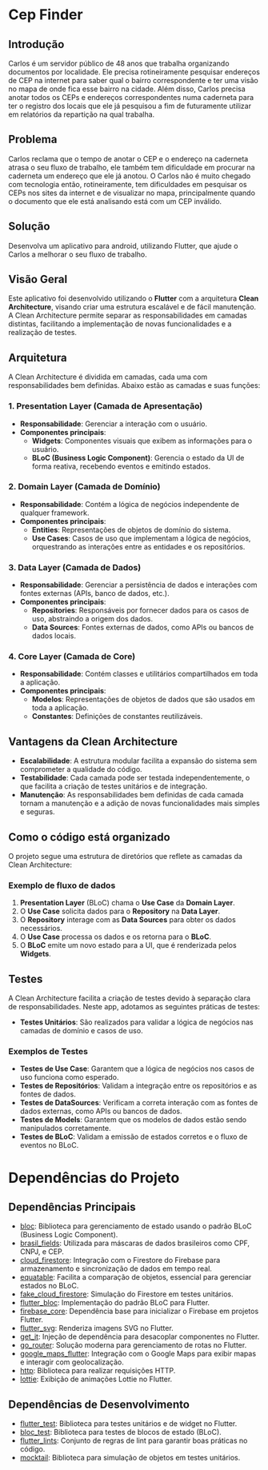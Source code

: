 # Cep Finder

## Introdução
Carlos é um servidor público de 48 anos que trabalha organizando documentos por
localidade. Ele precisa rotineiramente pesquisar endereços de CEP na internet para saber
qual o bairro correspondente e ter uma visão no mapa de onde fica esse bairro na cidade.
Além disso, Carlos precisa anotar todos os CEPs e endereços correspondentes numa
caderneta para ter o registro dos locais que ele já pesquisou a fim de futuramente utilizar
em relatórios da repartição na qual trabalha.

## Problema
Carlos reclama que o tempo de anotar o CEP e o endereço na caderneta atrasa o
seu fluxo de trabalho, ele também tem dificuldade em procurar na caderneta um endereço
que ele já anotou.
O Carlos não é muito chegado com tecnologia então, rotineiramente, tem
dificuldades em pesquisar os CEPs nos sites da internet e de visualizar no mapa,
principalmente quando o documento que ele está analisando está com um CEP inválido.

## Solução
Desenvolva um aplicativo para android, utilizando Flutter, que ajude o Carlos a
melhorar o seu fluxo de trabalho.

## Visão Geral
Este aplicativo foi desenvolvido utilizando o **Flutter** com a arquitetura **Clean Architecture**, visando criar uma estrutura escalável e de fácil manutenção. A Clean Architecture permite separar as responsabilidades em camadas distintas, facilitando a implementação de novas funcionalidades e a realização de testes.

## Arquitetura
A Clean Architecture é dividida em camadas, cada uma com responsabilidades bem definidas. Abaixo estão as camadas e suas funções:

### 1. **Presentation Layer (Camada de Apresentação)**

- **Responsabilidade**: Gerenciar a interação com o usuário.
- **Componentes principais**:
    - **Widgets**: Componentes visuais que exibem as informações para o usuário.
    - **BLoC (Business Logic Component)**: Gerencia o estado da UI de forma reativa, recebendo eventos e emitindo estados.

### 2. **Domain Layer (Camada de Domínio)**

- **Responsabilidade**: Contém a lógica de negócios independente de qualquer framework.
- **Componentes principais**:
    - **Entities**: Representações de objetos de domínio do sistema.
    - **Use Cases**: Casos de uso que implementam a lógica de negócios, orquestrando as interações entre as entidades e os repositórios.

### 3. **Data Layer (Camada de Dados)**

- **Responsabilidade**: Gerenciar a persistência de dados e interações com fontes externas (APIs, banco de dados, etc.).
- **Componentes principais**:
    - **Repositories**: Responsáveis por fornecer dados para os casos de uso, abstraindo a origem dos dados.
    - **Data Sources**: Fontes externas de dados, como APIs ou bancos de dados locais.

### 4. **Core Layer (Camada de Core)**

- **Responsabilidade**: Contém classes e utilitários compartilhados em toda a aplicação.
- **Componentes principais**:
    - **Modelos**: Representações de objetos de dados que são usados em toda a aplicação.
    - **Constantes**: Definições de constantes reutilizáveis.

## Vantagens da Clean Architecture

- **Escalabilidade**: A estrutura modular facilita a expansão do sistema sem comprometer a qualidade do código.
- **Testabilidade**: Cada camada pode ser testada independentemente, o que facilita a criação de testes unitários e de integração.
- **Manutenção**: As responsabilidades bem definidas de cada camada tornam a manutenção e a adição de novas funcionalidades mais simples e seguras.

## Como o código está organizado

O projeto segue uma estrutura de diretórios que reflete as camadas da Clean Architecture:

### Exemplo de fluxo de dados

1. **Presentation Layer** (BLoC) chama o **Use Case** da **Domain Layer**.
2. O **Use Case** solicita dados para o **Repository** na **Data Layer**.
3. O **Repository** interage com as **Data Sources** para obter os dados necessários.
4. O **Use Case** processa os dados e os retorna para o **BLoC**.
5. O **BLoC** emite um novo estado para a UI, que é renderizada pelos **Widgets**.

## Testes

A Clean Architecture facilita a criação de testes devido à separação clara de responsabilidades. Neste app, adotamos as seguintes práticas de testes:

- **Testes Unitários**: São realizados para validar a lógica de negócios nas camadas de domínio e casos de uso.

### Exemplos de Testes

- **Testes de Use Case**: Garantem que a lógica de negócios nos casos de uso funciona como esperado.
- **Testes de Repositórios**: Validam a integração entre os repositórios e as fontes de dados.
- **Testes de DataSources**: Verificam a correta interação com as fontes de dados externas, como APIs ou bancos de dados.
- **Testes de Models**: Garantem que os modelos de dados estão sendo manipulados corretamente.
- **Testes de BLoC**: Validam a emissão de estados corretos e o fluxo de eventos no BLoC.


# Dependências do Projeto

## Dependências Principais

- [bloc](https://pub.dev/packages/bloc): Biblioteca para gerenciamento de estado usando o padrão BLoC (Business Logic Component).
- [brasil_fields](https://pub.dev/packages/brasil_fields): Utilizada para máscaras de dados brasileiros como CPF, CNPJ, e CEP.
- [cloud_firestore](https://pub.dev/packages/cloud_firestore): Integração com o Firestore do Firebase para armazenamento e sincronização de dados em tempo real.
- [equatable](https://pub.dev/packages/equatable): Facilita a comparação de objetos, essencial para gerenciar estados no BLoC.
- [fake_cloud_firestore](https://pub.dev/packages/fake_cloud_firestore): Simulação do Firestore em testes unitários.
- [flutter_bloc](https://pub.dev/packages/flutter_bloc): Implementação do padrão BLoC para Flutter.
- [firebase_core](https://pub.dev/packages/firebase_core): Dependência base para inicializar o Firebase em projetos Flutter.
- [flutter_svg](https://pub.dev/packages/flutter_svg): Renderiza imagens SVG no Flutter.
- [get_it](https://pub.dev/packages/get_it): Injeção de dependência para desacoplar componentes no Flutter.
- [go_router](https://pub.dev/packages/go_router): Solução moderna para gerenciamento de rotas no Flutter.
- [google_maps_flutter](https://pub.dev/packages/google_maps_flutter): Integração com o Google Maps para exibir mapas e interagir com geolocalização.
- [http](https://pub.dev/packages/http): Biblioteca para realizar requisições HTTP.
- [lottie](https://pub.dev/packages/lottie): Exibição de animações Lottie no Flutter.

## Dependências de Desenvolvimento

- [flutter_test](https://pub.dev/packages/flutter_test): Biblioteca para testes unitários e de widget no Flutter.
- [bloc_test](https://pub.dev/packages/bloc_test): Biblioteca para testes de blocos de estado (BLoC).
- [flutter_lints](https://pub.dev/packages/flutter_lints): Conjunto de regras de lint para garantir boas práticas no código.
- [mocktail](https://pub.dev/packages/mocktail): Biblioteca para simulação de objetos em testes unitários.
